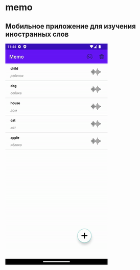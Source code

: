 # memo

## Мобильное приложение для изучения иностранных слов

![](https://github.com/NikCapko/memo/blob/2a2b3d9911b15235737dfa0c63ded0cd3d20ec6c/images/memo.gif)
